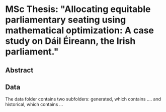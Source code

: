 # MSc Thesis: "Allocating equitable parliamentary seating using mathematical optimization: A case study on Dáil Éireann, the Irish parliament."

## Abstract

## Data
The data folder contains two subfolders: generated, which contains .... and historical, which contains ...
